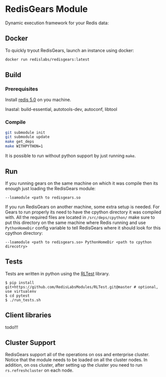 # RedisGears Module
Dynamic execution framework for your Redis data:

## Docker

To quickly tryout RedisGears, launch an instance using docker:

```sh
docker run redislabs/redisgears:latest
```

## Build
### Prerequisites
Install [redis 5.0](https://redis.io/) on you machine.

Inastal: build-essential, autotools-dev, autoconf, libtool

### Compile
```bash
git submodule init
git submodule update
make get_deps
make WITHPYTHON=1
```
It is possible to run without python support by just running `make`.

## Run
If you running gears on the same machine on which it was compile then its enough just loading the RedisGears module:

`--loamodule <path to redisgears.so`

If you run RedisGears on another machine, some extra setup is needed. For Gears to run properly its need to have the cpython directory it was compiled with. All the required files are located in `/src/deps/cpython/` make sure to put this directory on the same machine where Redis running and use `PythonHomeDir` config variable to tell RedisGears where it should look for this cpython directory:

`--loamodule <path to redisgears.so> PythonHomeDir <path to cpython direcotry>`

## Tests
Tests are written in python using the [RLTest](https://github.com/RedisLabsModules/RLTest) library.
```
$ pip install git+https://github.com/RedisLabsModules/RLTest.git@master # optional, use virtualenv
$ cd pytest
$ ./run_tests.sh
```

## Client libraries

todo!!!

## Cluster Support
RedisGears support all of the operations on oss and enterprise cluster. Notice that the module needs to be loaded on all the cluster nodes. In addition, on oss cluster, after setting up the cluster you need to run `rs.refreshcluster` on each node.
